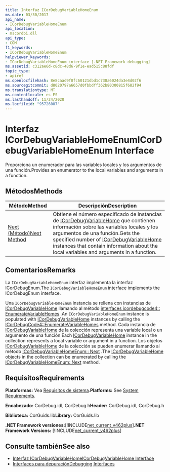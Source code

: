 ```yaml
---
title: Interfaz ICorDebugVariableHomeEnum
ms.date: 03/30/2017
api_name:
- ICorDebugVariableHomeEnum
api_location:
- mscordbi.dll
api_type:
- COM
f1_keywords:
- ICorDebugVariableHomeEnum
helpviewer_keywords:
- ICorDebugVariableHomeEnum interface [.NET Framework debugging]
ms.assetid: c312ae6d-c8dc-48d6-9f1e-ead515c88fdf
topic_type:
- apiref
ms.openlocfilehash: 8e8caad9f0fc60121dbd1c738a6024da3e4d02f6
ms.sourcegitcommit: d8020797a6657d0fbbdff362b80300815f682f94
ms.translationtype: MT
ms.contentlocale: es-ES
ms.lasthandoff: 11/24/2020
ms.locfileid: "95726007"
---
```

# <a name="icordebugvariablehomeenum-interface"></a><span data-ttu-id="1aa18-102">Interfaz ICorDebugVariableHomeEnum</span><span class="sxs-lookup"><span data-stu-id="1aa18-102">ICorDebugVariableHomeEnum Interface</span></span>

<span data-ttu-id="1aa18-103">Proporciona un enumerador para las variables locales y los argumentos de una función.</span><span class="sxs-lookup"><span data-stu-id="1aa18-103">Provides an enumerator to the local variables and arguments in a function.</span></span>  
  
## <a name="methods"></a><span data-ttu-id="1aa18-104">Métodos</span><span class="sxs-lookup"><span data-stu-id="1aa18-104">Methods</span></span>  
  
|<span data-ttu-id="1aa18-105">Método</span><span class="sxs-lookup"><span data-stu-id="1aa18-105">Method</span></span>|<span data-ttu-id="1aa18-106">Descripción</span><span class="sxs-lookup"><span data-stu-id="1aa18-106">Description</span></span>|  
|------------|-----------------|  
|[<span data-ttu-id="1aa18-107">Next (Método)</span><span class="sxs-lookup"><span data-stu-id="1aa18-107">Next Method</span></span>](icordebugvariablehomeenum-next-method.md)|<span data-ttu-id="1aa18-108">Obtiene el número especificado de instancias de [ICorDebugVariableHome](icordebugvariablehome-interface.md) que contienen información sobre las variables locales y los argumentos de una función.</span><span class="sxs-lookup"><span data-stu-id="1aa18-108">Gets the specified number of [ICorDebugVariableHome](icordebugvariablehome-interface.md) instances that contain information about the local variables and arguments in a function.</span></span>|  
  
## <a name="remarks"></a><span data-ttu-id="1aa18-109">Comentarios</span><span class="sxs-lookup"><span data-stu-id="1aa18-109">Remarks</span></span>  

 <span data-ttu-id="1aa18-110">La `ICorDebugVariableHomeEnum` interfaz implementa la interfaz ICorDebugEnum.</span><span class="sxs-lookup"><span data-stu-id="1aa18-110">The `ICorDebugVariableHomeEnum` interface implements the ICorDebugEnum interface.</span></span>  
  
 <span data-ttu-id="1aa18-111">Una `ICorDebugVariableHomeEnum` instancia se rellena con instancias de [ICorDebugVariableHome](icordebugvariablehome-interface.md) llamando al método [interfaces icordebugcode4:: EnumerateVariableHomes](icordebugcode4-enumeratevariablehomes-method.md) .</span><span class="sxs-lookup"><span data-stu-id="1aa18-111">An `ICorDebugVariableHomeEnum` instance is populated with [ICorDebugVariableHome](icordebugvariablehome-interface.md) instances by calling the [ICorDebugCode4::EnumerateVariableHomes](icordebugcode4-enumeratevariablehomes-method.md) method.</span></span> <span data-ttu-id="1aa18-112">Cada instancia de [ICorDebugVariableHome](icordebugvariablehome-interface.md) de la colección representa una variable local o un argumento de una función.</span><span class="sxs-lookup"><span data-stu-id="1aa18-112">Each [ICorDebugVariableHome](icordebugvariablehome-interface.md) instance in the collection represents a local variable or argument in a function.</span></span> <span data-ttu-id="1aa18-113">Los objetos  [ICorDebugVariableHome](icordebugvariablehome-interface.md) de la colección se pueden enumerar llamando al método [ICorDebugVariableHomeEnum:: Next](icordebugvariablehomeenum-next-method.md) .</span><span class="sxs-lookup"><span data-stu-id="1aa18-113">The  [ICorDebugVariableHome](icordebugvariablehome-interface.md) objects in the collection can be enumerated by calling the [ICorDebugVariableHomeEnum::Next](icordebugvariablehomeenum-next-method.md) method.</span></span>  
  
## <a name="requirements"></a><span data-ttu-id="1aa18-114">Requisitos</span><span class="sxs-lookup"><span data-stu-id="1aa18-114">Requirements</span></span>  

 <span data-ttu-id="1aa18-115">**Plataformas:** Vea [Requisitos de sistema](../../get-started/system-requirements.md).</span><span class="sxs-lookup"><span data-stu-id="1aa18-115">**Platforms:** See [System Requirements](../../get-started/system-requirements.md).</span></span>  
  
 <span data-ttu-id="1aa18-116">**Encabezado:** CorDebug.idl, CorDebug.h</span><span class="sxs-lookup"><span data-stu-id="1aa18-116">**Header:** CorDebug.idl, CorDebug.h</span></span>  
  
 <span data-ttu-id="1aa18-117">**Biblioteca:** CorGuids.lib</span><span class="sxs-lookup"><span data-stu-id="1aa18-117">**Library:** CorGuids.lib</span></span>  
  
 <span data-ttu-id="1aa18-118">**.NET Framework versiones:**[!INCLUDE[net_current_v462plus](../../../../includes/net-current-v462plus-md.md)]</span><span class="sxs-lookup"><span data-stu-id="1aa18-118">**.NET Framework Versions:** [!INCLUDE[net_current_v462plus](../../../../includes/net-current-v462plus-md.md)]</span></span>  
  
## <a name="see-also"></a><span data-ttu-id="1aa18-119">Consulte también</span><span class="sxs-lookup"><span data-stu-id="1aa18-119">See also</span></span>

- [<span data-ttu-id="1aa18-120">Interfaz ICorDebugVariableHome</span><span class="sxs-lookup"><span data-stu-id="1aa18-120">ICorDebugVariableHome Interface</span></span>](icordebugvariablehome-interface.md)
- [<span data-ttu-id="1aa18-121">Interfaces para depuración</span><span class="sxs-lookup"><span data-stu-id="1aa18-121">Debugging Interfaces</span></span>](debugging-interfaces.md)

